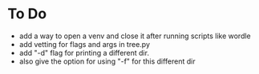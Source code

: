 # To Do

- add a way to open a venv and close it after running scripts like wordle
- add vetting for flags and args in tree.py
- add "-d" flag for printing a different dir.
- also give the option for using "-f" for this different dir